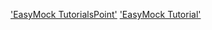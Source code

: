 ['EasyMock TutorialsPoint'](http://www.tutorialspoint.com/easymock/index.htm)
['EasyMock Tutorial'](http://easymock.org/user-guide.html)
